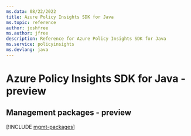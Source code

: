 ```yaml
---
ms.data: 08/22/2022
title: Azure Policy Insights SDK for Java
ms.topic: reference
author: joshfree
ms.author: jfree
description: Reference for Azure Policy Insights SDK for Java
ms.service: policyinsights
ms.devlang: java
---
```

# Azure Policy Insights SDK for Java - preview

## Management packages - preview
[!INCLUDE [mgmt-packages](policy-insights-mgmt-index.md)]